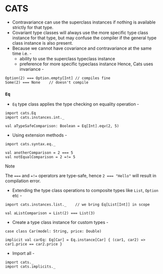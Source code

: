 # CATS
- Contravariance can use the superclass instances if nothing is available strictly for that type.
- Covariant type classes will always use the more specific type class instance for that type, but may confuse the compiler if the general type class instance is also present.
- Because we cannot have covariance and contravariance at the same time i.e. -
    - ability to use the superclass typeclass instance
    - preference for more specific typeclass instance
Hence, Cats uses invariance -
```
Option(2) === Option.empty[Int] // compiles fine
Some(2) === None    // doesn't compile
```

### `Eq`

- `Eq` type class applies the type checking on equality operation -
```
import cats.Eq
import cats.instances.int._

val aTypeSafeComparison: Boolean = Eq[Int].eqv(2, 5)
```
- Using extension methods -
```
import cats.syntax.eq._

val anotherComparison = 2 === 5
val notEqualComparison = 2 =!= 5
```
> [!NOTE]
> The `===` and `=!=` operators are type-safe, hence `2 === "Hello"` will result in compilation error.

- Extending the type class operations to composite types like `List`, `Option` etc -
```
import cats.instances.list._    // we bring Eq[List[Int]] in scope

val aListComparison = List(2) === List(3)
```

- Create a type class instance for custom types -
```
case class Car(model: String, price: Double)

implicit val carEq: Eq[Car] = Eq.instance[Car] { (car1, car2) => car1.price == car2.price }
```

- Import all -
```
import cats._
import cats.implicits._
```

